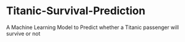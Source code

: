 # Titanic-Survival-Prediction
A Machine Learning Model to Predict whether a Titanic passenger will survive or not

